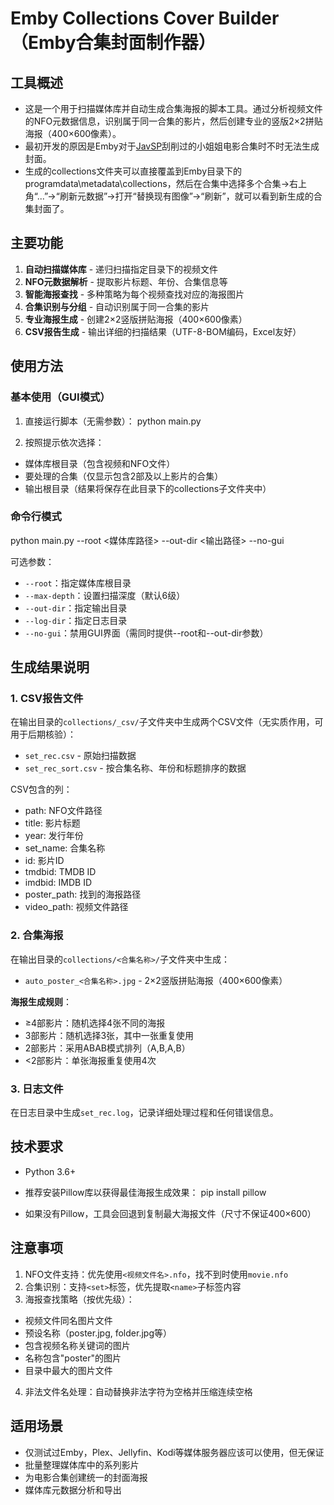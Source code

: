 # Emby Collections Cover Builder （Emby合集封面制作器）

## 工具概述

- 这是一个用于扫描媒体库并自动生成合集海报的脚本工具。通过分析视频文件的NFO元数据信息，识别属于同一合集的影片，然后创建专业的竖版2×2拼贴海报（400×600像素）。
- 最初开发的原因是Emby对于[JavSP](https://github.com/Yuukiy/JavSP/)刮削过的小姐姐电影合集时不时无法生成封面。
- 生成的collections文件夹可以直接覆盖到Emby目录下的programdata\metadata\collections，然后在合集中选择多个合集->右上角“...”->“刷新元数据”->打开“替换现有图像”->“刷新”，就可以看到新生成的合集封面了。

## 主要功能

1. **自动扫描媒体库** - 递归扫描指定目录下的视频文件
2. **NFO元数据解析** - 提取影片标题、年份、合集信息等
3. **智能海报查找** - 多种策略为每个视频查找对应的海报图片
4. **合集识别与分组** - 自动识别属于同一合集的影片
5. **专业海报生成** - 创建2×2竖版拼贴海报（400×600像素）
6. **CSV报告生成** - 输出详细的扫描结果（UTF-8-BOM编码，Excel友好）

## 使用方法

### 基本使用（GUI模式）

1. 直接运行脚本（无需参数）：
python main.py


2. 按照提示依次选择：
- 媒体库根目录（包含视频和NFO文件）
- 要处理的合集（仅显示包含2部及以上影片的合集）
- 输出根目录（结果将保存在此目录下的collections子文件夹中）

### 命令行模式
python main.py --root <媒体库路径> --out-dir <输出路径> --no-gui


可选参数：
- `--root`：指定媒体库根目录
- `--max-depth`：设置扫描深度（默认6级）
- `--out-dir`：指定输出目录
- `--log-dir`：指定日志目录
- `--no-gui`：禁用GUI界面（需同时提供--root和--out-dir参数）

## 生成结果说明

### 1. CSV报告文件

在输出目录的`collections/_csv/`子文件夹中生成两个CSV文件（无实质作用，可用于后期核验）：

- `set_rec.csv` - 原始扫描数据
- `set_rec_sort.csv` - 按合集名称、年份和标题排序的数据

CSV包含的列：
- path: NFO文件路径
- title: 影片标题
- year: 发行年份
- set_name: 合集名称
- id: 影片ID
- tmdbid: TMDB ID
- imdbid: IMDB ID
- poster_path: 找到的海报路径
- video_path: 视频文件路径

### 2. 合集海报

在输出目录的`collections/<合集名称>/`子文件夹中生成：

- `auto_poster_<合集名称>.jpg` - 2×2竖版拼贴海报（400×600像素）

**海报生成规则**：
- ≥4部影片：随机选择4张不同的海报
- 3部影片：随机选择3张，其中一张重复使用
- 2部影片：采用ABAB模式排列（A,B,A,B）
- <2部影片：单张海报重复使用4次

### 3. 日志文件

在日志目录中生成`set_rec.log`，记录详细处理过程和任何错误信息。

## 技术要求

- Python 3.6+
- 推荐安装Pillow库以获得最佳海报生成效果：
pip install pillow

- 如果没有Pillow，工具会回退到复制最大海报文件（尺寸不保证400×600）

## 注意事项

1. NFO文件支持：优先使用`<视频文件名>.nfo`，找不到时使用`movie.nfo`
2. 合集识别：支持`<set>`标签，优先提取`<name>`子标签内容
3. 海报查找策略（按优先级）：
 - 视频文件同名图片文件
 - 预设名称（poster.jpg, folder.jpg等）
 - 包含视频名称关键词的图片
 - 名称包含"poster"的图片
 - 目录中最大的图片文件
4. 非法文件名处理：自动替换非法字符为空格并压缩连续空格

## 适用场景

- 仅测试过Emby，Plex、Jellyfin、Kodi等媒体服务器应该可以使用，但无保证
- 批量整理媒体库中的系列影片
- 为电影合集创建统一的封面海报
- 媒体库元数据分析和导出




